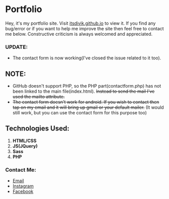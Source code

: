 # Portfolio
Hey, it's my portfolio site. Visit [itsdivik.github.io](https://itsdivik.github.io) to view it. If you find any bug/error or if you want to help me improve the site then feel free to contact me below. Constructive criticism is always welcomed and appreciated.

### UPDATE:
* The contact form is now working(I've closed the issue related to it too).

## NOTE:
* GitHub doesn't support PHP, so the PHP part(contactform.php) has not been linked to the main file(index.html). ~~Instead to send the mail I've used the mailto attribute.~~
* ~~The contact form doesn't work for android. If you wish to contact then tap on my email and it will bring up gmail or your default mailer.~~ (It would still work, but you can use the contact form for this purpose too)

## Technologies Used:
1. **HTML/CSS**
2. **JS(JQuery)**
3. **Sass**
4. **PHP**
### Contact Me:
* [Email](mailto:divik790@gmail.com)
* [Instagram](https://www.instagram.com/itsdivik)
* [Facebook](https://www.facebook.com/itsdivik)